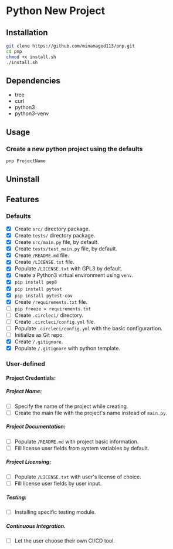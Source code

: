 # **P**ython **N**ew **P**roject

## Installation
```bash
git clone https://github.com/minamaged113/pnp.git
cd pnp
chmod +x install.sh
./install.sh
```
## Dependencies
* tree
* curl
* python3
* python3-venv

## Usage
### Create a new python project using the defaults
```bash
pnp ProjectName
```

## Uninstall

## Features

### Defaults
- [x] Create ``src/`` directory package.
- [x] Create ``tests/`` directory package.
- [x] Create ``src/main.py`` file, by default.
- [x] Create ``tests/test_main.py`` file, by default.
- [x] Create ``/README.md`` file.
- [x] Create ``/LICENSE.txt`` file.
- [x] Populate ``/LICENSE.txt`` with GPL3 by default.
- [x] Create a Python3 virtual environment using ``venv``.
- [x] ``pip install pep8``
- [x] ``pip install pytest``
- [x] ``pip install pytest-cov``
- [x] Create ``/requirements.txt`` file.
- [ ] ``pip freeze > requirements.txt``
- [ ] Create ``.circleci/`` directory.
- [ ] Create ``.circleci/config.yml`` file.
- [ ] Populate ``.circleci/config.yml`` with the basic configurartion.
- [ ] Initialize as Git repo.
- [x] Create ``/.gitignore``.
- [x] Populate ``/.gitignore`` with python template.

### User-defined
#### Project Credentials:

##### Project Name:
- [ ] Specify the name of the project while creating.
- [ ] Create the main file with the project's name instead of ``main.py``.

##### Project Documentation:
- [ ] Populate ``/README.md`` with project basic information.
- [ ] Fill license user fields from system variables by default.

##### Project Licensing:
- [ ] Populate ``/LICENSE.txt`` with user's license of choice.
- [ ] Fill license user fields by user input.

##### Testing:
- [ ] Installing specific testing module.

##### Continuous Integration.
- [ ] Let the user choose their own CI/CD tool.
